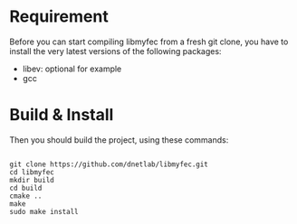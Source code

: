 # Requirement
Before you can start compiling libmyfec from a fresh git clone, you have
to install the very latest versions of the following packages:

- libev: optional for example
- gcc

# Build & Install
Then you should build the project, using these commands:

```

git clone https://github.com/dnetlab/libmyfec.git
cd libmyfec
mkdir build
cd build
cmake ..
make
sudo make install

```
